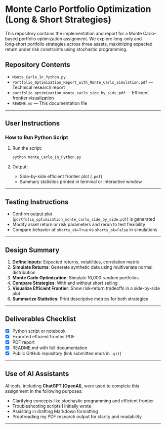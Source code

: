 # Monte Carlo Portfolio Optimization (Long & Short Strategies)

This repository contains the implementation and report for a Monte Carlo–based portfolio optimization assignment. We explore long-only and long‑short portfolio strategies across three assets, maximizing expected return under risk constraints using stochastic programming.

## Repository Contents

- `Monte_Carlo_In_Python.py`
- `Portfolio_Optimization_Report_with_Monte_Carlo_Simulation.pdf` — Technical research report
- `portfolio_optimization_monte_carlo_side_by_side.pdf` — Efficient frontier visualization
- `README.md` — This documentation file

---

## User Instructions

### How to Run Python Script
1. Run the script:

   ```bash
   python Monte_Carlo_In_Python.py
   ```

2. Output:
   - Side-by-side efficient frontier plot (`.pdf`)
   - Summary statistics printed in terminal or interactive window

---

## Testing Instructions
- Confirm output plot (`portfolio_optimization_monte_carlo_side_by_side.pdf`) is generated
- Modify asset return or risk parameters and rerun to test flexibility
- Compare behavior of `shorts_ok=True` vs `shorts_ok=False` in simulations

---

## Design Summary
1. **Define Inputs**: Expected returns, volatilities, correlation matrix  
2. **Simulate Returns**: Generate synthetic data using multivariate normal distribution  
3. **Monte Carlo Optimization**: Simulate 10,000 random portfolios  
4. **Compare Strategies**: With and without short selling  
5. **Visualize Efficient Frontier**: Show risk-return tradeoffs in a side-by-side plot  
6. **Summarize Statistics**: Print descriptive metrics for both strategies  

---

## Deliverables Checklist
- [x] Python script or notebook  
- [x] Exported efficient frontier PDF  
- [x] PDF report  
- [x] README.md with full documentation  
- [x] Public GitHub repository (link submitted ends in `.git`)  

---

## Use of AI Assistants
AI tools, including **ChatGPT (OpenAI)**, were used to complete this assignment in the following purposes:
- Clarifying concepts like stochastic programming and efficient frontier  
- Troubleshooting scripts I initially wrote  
- Assisting in drafting Markdown formatting  
- Proofreading my PDF research output for clarity and readability  

---
